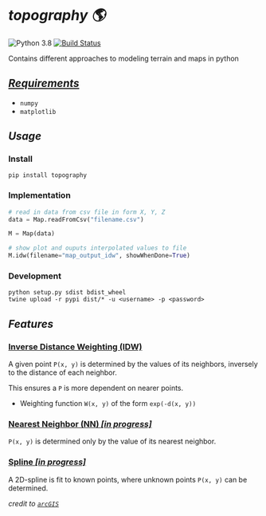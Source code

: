 # ***topography :earth_americas:***

![Python 3.8](https://img.shields.io/badge/python-3.8-blue.svg)
[![Build Status](https://travis-ci.com/XDwightsBeetsX/topography.svg?branch=master)](https://travis-ci.com/XDwightsBeetsX/topography)

Contains different approaches to modeling terrain and maps in python

## ***[Requirements](requirements.txt)***

- `numpy`
- `matplotlib`

## ***Usage***

### **Install**

```shell
pip install topography
```

### **Implementation**

```python
# read in data from csv file in form X, Y, Z
data = Map.readFromCsv("filename.csv")

M = Map(data)

# show plot and ouputs interpolated values to file
M.idw(filename="map_output_idw", showWhenDone=True)
```

### **Development**

```shell
python setup.py sdist bdist_wheel
twine upload -r pypi dist/* -u <username> -p <password>
```

## ***Features***

### **[Inverse Distance Weighting (IDW)](https://pro.arcgis.com/en/pro-app/latest/help/analysis/geostatistical-analyst/how-inverse-distance-weighted-interpolation-works.htm)**

A given point `P(x, y)` is determined by the values of its neighbors, inversely to the distance of each neighbor.  

This ensures a `P` is more dependent on nearer points.  

- Weighting function `W(x, y)` of the form `exp(-d(x, y))`

### **[Nearest Neighbor (NN) *[in progress]*](https://pro.arcgis.com/en/pro-app/latest/tool-reference/spatial-statistics/h-how-average-nearest-neighbor-distance-spatial-st.htm)**

`P(x, y)` is determined only by the value of its nearest neighbor.  

### **[Spline *[in progress]*](https://pro.arcgis.com/en/pro-app/latest/tool-reference/3d-analyst/how-spline-works.htm)**

A 2D-spline is fit to known points, where unknown points `P(x, y)` can be determined.  

*credit to [`arcGIS`](https://www.arcgis.com/index.html)*
